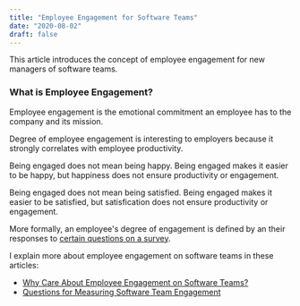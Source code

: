```yaml
---
title: "Employee Engagement for Software Teams"
date: "2020-08-02"
draft: false
---
```


This article introduces the concept of employee engagement for new managers of
software teams.

<!--more-->

### What is Employee Engagement?

Employee engagement is the emotional commitment an employee has to the company
and its mission.

Degree of employee engagement is interesting to employers because it strongly
correlates with employee productivity.

Being engaged does not mean being happy. Being engaged makes it easier to be
happy, but happiness does not ensure productivity or engagement.

Being engaged does not mean being satisfied. Being engaged makes it easier to
be satisfied, but satisfication does not ensure productivity or engagement.

More formally, an employee's degree of engagement is defined by an their
responses to [certain questions on a survey][1].

I explain more about employee engagement on software teams in these articles:

- [Why Care About Employee Engagement on Software Teams?][2]
- [Questions for Measuring Software Team Engagement][1]


[1]: /blog/questions-for-measuring-engagement
[2]: /blog/motivating-engagement
